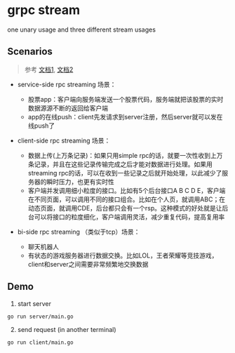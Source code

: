# grpc stream
one unary usage and three different stream usages


## Scenarios
> 参考 [文档1](https://cloud.tencent.com/developer/article/1445070), [文档2](https://zhuanlan.zhihu.com/p/141677241)

- service-side rpc streaming 场景：
  - 股票app：客户端向服务端发送一个股票代码，服务端就把该股票的实时数据源源不断的返回给客户端
  - app的在线push：client先发请求到server注册，然后server就可以发在线push了

- client-side rpc streaming 场景：
  - 数据上传(上万条记录)：如果只用simple rpc的话，就要一次性收到上万条记录，并且在这些记录传输完成之后才能对数据进行处理。如果用streaming rpc的话，可以在收到一些记录之后就开始处理，以此减少了服务器的瞬时压力，也更有实时性
  - 客户端并发调用细小粒度的接口。比如有5个后台接口A B C D E，客户端在不同页面，可以调用不同的接口组合。比如在个人页，就调用ABC；在动态页面，就调用CDE，后台都只会有一个rsp。这种模式的好处就是让后台可以将接口的粒度细化，客户端调用灵活，减少重复代码，提高复用率

- bi-side rpc streaming （类似于tcp）场景：
  - 聊天机器人
  - 有状态的游戏服务器进行数据交换。比如LOL，王者荣耀等竞技游戏，client和server之间需要非常频繁地交换数据

## Demo

1. start server

```bash
go run server/main.go
```


2. send request (in another terminal)

```bash
go run client/main.go
```
